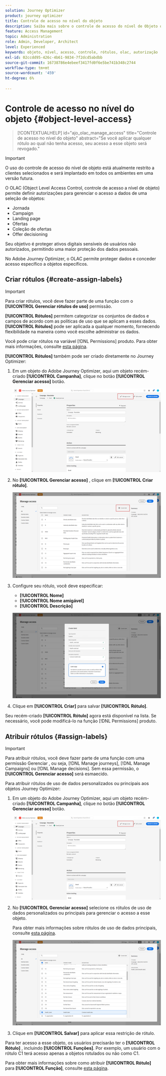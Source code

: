 ```yaml
---
solution: Journey Optimizer
product: journey optimizer
title: Controle de acesso no nível do objeto
description: Saiba mais sobre o controle de acesso do nível de Objeto que permite definir autorizações para gerenciar o acesso a dados de uma seleção de objetos
feature: Access Management
topic: Administration
role: Admin, Developer, Architect
level: Experienced
keywords: objeto, nível, acesso, controle, rótulos, olac, autorização
exl-id: 02ccdd95-426c-4b61-9834-7f2dcd5abdbb
source-git-commit: 16738786e4ebeef3417fd0f6e5be741b348c2744
workflow-type: tm+mt
source-wordcount: '459'
ht-degree: 6%

---
```


# Controle de acesso no nível do objeto {#object-level-access}

>[!CONTEXTUALHELP]
>id="ajo_olac_manage_access"
>title="Controle de acesso no nível do objeto"
>abstract="Se você aplicar qualquer rótulo ao qual não tenha acesso, seu acesso a esse objeto será revogado."

>[!IMPORTANT]
>
>O uso do controle de acesso do nível de objeto está atualmente restrito a clientes selecionados e será implantado em todos os ambientes em uma versão futura.

O OLAC (Object Level Access Control, controle de acesso a nível de objeto) permite definir autorizações para gerenciar o acesso a dados de uma seleção de objetos:

* Jornada
* Campaign
* Landing page
* Ofertas
* Coleção de ofertas
* Offer decisioning

Seu objetivo é proteger ativos digitais sensíveis de usuários não autorizados, permitindo uma maior proteção dos dados pessoais.

No Adobe Journey Optimizer, o OLAC permite proteger dados e conceder acesso específico a objetos específicos.

## Criar rótulos {#create-assign-labels}

>[!IMPORTANT]
>
>Para criar rótulos, você deve fazer parte de uma função com o **[!UICONTROL Gerenciar rótulos de uso]** permissão.

**[!UICONTROL Rótulos]** permitem categorizar os conjuntos de dados e campos de acordo com as políticas de uso que se aplicam a esses dados. **[!UICONTROL Rótulos]** pode ser aplicada a qualquer momento, fornecendo flexibilidade na maneira como você escolhe administrar os dados.

Você pode criar rótulos na variável [!DNL Permissions] produto. Para obter mais informações, consulte [esta página](https://experienceleague.adobe.com/docs/experience-platform/access-control/abac/permissions-ui/labels.html).

**[!UICONTROL Rótulos]** também pode ser criado diretamente no Journey Optimizer:

1. Em um objeto do Adobe Journey Optimizer, aqui um objeto recém-criado **[!UICONTROL Campanha]**, clique no botão **[!UICONTROL Gerenciar acesso]** botão.

   ![](assets/olac_1.png)

1. No **[!UICONTROL Gerenciar acesso]** , clique em **[!UICONTROL Criar rótulo]**.

   ![](assets/olac_2.png)

1. Configure seu rótulo, você deve especificar:
   * **[!UICONTROL Nome]**
   * **[!UICONTROL Nome amigável]**
   * **[!UICONTROL Descrição]**

   ![](assets/olac_3.png)

1. Clique em **[!UICONTROL Criar]** para salvar **[!UICONTROL Rótulo]**.

Seu recém-criado **[!UICONTROL Rótulo]** agora está disponível na lista. Se necessário, você pode modificá-lo na função [!DNL Permissions] produto.

## Atribuir rótulos {#assign-labels}

>[!IMPORTANT]
>
>Para atribuir rótulos, você deve fazer parte de uma função com uma permissão Gerenciar , ou seja, [!DNL Manage journeys], [!DNL Manage Campaigns] ou [!DNL Manage decisions]. Sem essa permissão, o **[!UICONTROL Gerenciar acesso]** será esmaecido.

Para atribuir rótulos de uso de dados personalizados ou principais aos objetos Journey Optimizer:

1. Em um objeto do Adobe Journey Optimizer, aqui um objeto recém-criado **[!UICONTROL Campanha]**, clique no botão **[!UICONTROL Gerenciar acesso]** botão.

   ![](assets/olac_1.png)

1. No **[!UICONTROL Gerenciar acesso]** selecione os rótulos de uso de dados personalizados ou principais para gerenciar o acesso a esse objeto.

   Para obter mais informações sobre rótulos de uso de dados principais, consulte [esta página](https://experienceleague.adobe.com/docs/experience-platform/data-governance/labels/reference.html).

   ![](assets/olac_4.png)

1. Clique em **[!UICONTROL Salvar]** para aplicar essa restrição de rótulo.

Para ter acesso a esse objeto, os usuários precisarão ter o **[!UICONTROL Rótulo]** , incluindo **[!UICONTROL Funções]**.
Por exemplo, um usuário com o rótulo C1 terá acesso apenas a objetos rotulados ou não como C1.

Para obter mais informações sobre como atribuir **[!UICONTROL Rótulo]** para **[!UICONTROL Função]**, consulte [esta página](https://experienceleague.adobe.com/docs/experience-platform/access-control/abac/permissions-ui/permissions.html?lang=en#manage-labels-for-a-role).
